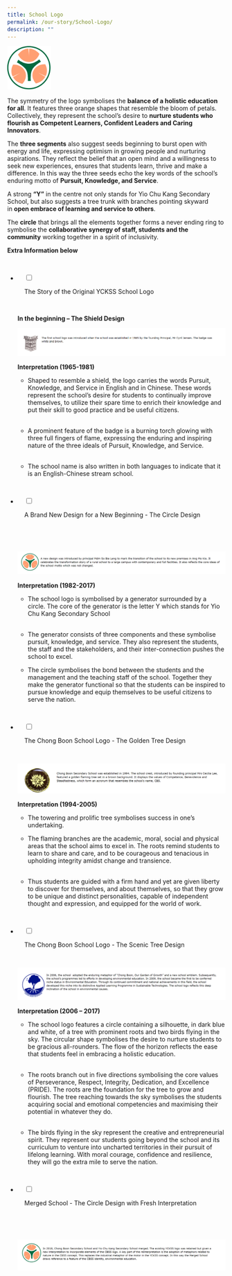 ```yaml
---
title: School Logo
permalink: /our-story/School-Logo/
description: ""
---
```

<img style="width:20%;height:50%" src="/images/Our%20Story/School%20Logo/School%20Logo/S1.png">

  

The symmetry of the logo symbolises the **balance of a holistic education for all**. It features three orange shapes that resemble the bloom of petals. Collectively, they represent the school’s desire to **nurture students who flourish as Competent Learners, Confident Leaders and Caring Innovators**.  
  
The **three segments** also suggest seeds beginning to burst open with energy and life, expressing optimism in growing people and nurturing aspirations. They reflect the belief that an open mind and a willingness to seek new experiences, ensures that students learn, thrive and make a difference. In this way the three seeds echo the key words of the school’s enduring motto of **Pursuit, Knowledge, and Service**.  
  
A strong **“Y”** in the centre not only stands for Yio Chu Kang Secondary School, but also suggests a tree trunk with branches pointing skyward in **open embrace of learning and service to others**.  
  
The **circle** that brings all the elements together forms a never ending ring to symbolise the **collaborative synergy of staff, students and the community** working together in a spirit of inclusivity.

**Extra Information below**

<ul class="jekyllcodex_accordion">

  <li>

    <input type="checkbox" id="accordion1">

    <label for="accordion1">The Story of the Original YCKSS School Logo</label>

    <div>

<p> <b>In the beginning – The Shield Design</b>
	
<img style="width:100%;height:50%" src="/images/Our%20Story/School%20Logo/The%20Story%20Original%20YCKSS%20Sch/S1.png"><br>
			
<b>Interpretation (1965-1981)</b><br>  
  

*   Shaped to resemble a shield, the logo carries the words Pursuit, Knowledge, and Service in English and in Chinese. These words represent the school’s desire for students to continually improve themselves, to utilize their spare time to enrich their knowledge and put their skill to good practice and be useful citizens.<br>   
    
*   A prominent feature of the badge is a burning torch glowing with three full fingers of flame, expressing the enduring and inspiring nature of the three ideals of Pursuit, Knowledge, and Service.<br>   
    
*   The school name is also written in both languages to indicate that it is an English-Chinese stream school.<br></p>

    </div>

</li>
	<li>

    <input type="checkbox" id="accordion2">

    <label for="accordion2">A Brand New Design for a New Beginning - The Circle Design</label>

    <div>

      <p> <img style="width:100%;height:50%" src="/images/Our%20Story/School%20Logo/A%20Brand%20New%20Design%20for%20a%20New%20B/S1.png"><br>
			
<b>Interpretation (1982-2017)</b><br>  
  

*   The school logo is symbolised by a generator surrounded by a circle. The core of the generator is the letter Y which stands for Yio Chu Kang Secondary School <br>   
    
*   The generator consists of three components and these symbolise pursuit, knowledge, and service. They also represent the students, the staff and the stakeholders, and their inter-connection pushes the school to excel.<br>  
    
*   The circle symbolises the bond between the students and the management and the teaching staff of the school. Together they make the generator functional so that the students can be inspired to pursue knowledge and equip themselves to be useful citizens to serve the nation.<br></p>

    </div>

</li>
	
<li>

    <input type="checkbox" id="accordion3">

    <label for="accordion3">The Chong Boon School Logo - The Golden Tree Design</label>

    <div>

<p> 
<img style="width:100%;height:50%" src="/images/Our%20Story/School%20Logo/The%20CBSL%20%20%20The%20Golden%20Tree/S1.png"><br>
				
<b>Interpretation (1994-2005)</b><br>  
  

*   The towering and prolific tree symbolises success in one’s undertaking.<br>  
    
*   The flaming branches are the academic, moral, social and physical areas that the school aims to excel in. The roots remind students to learn to share and care, and to be courageous and tenacious in upholding integrity amidst change and transience.<br>   
    
*   Thus students are guided with a firm hand and yet are given liberty to discover for themselves, and about themselves, so that they grow to be unique and distinct personalities, capable of independent thought and expression, and equipped for the world of work.<br></p>

    </div>

</li>
	
<li>

    <input type="checkbox" id="accordion4">

    <label for="accordion4">The Chong Boon School Logo - The Scenic Tree Design</label>

    <div>

<p> 
<img style="width:100%;height:50%" src="/images/Our%20Story/School%20Logo/The%20CBSL%20%20%20The%20Scenic%20Tree/S1.png"><br>
			
<b>Interpretation (2006 – 2017)</b><br>  
  

*   The school logo features a circle containing a silhouette, in dark blue and white, of a tree with prominent roots and two birds flying in the sky. The circular shape symbolises the desire to nurture students to be gracious all-rounders. The flow of the horizon reflects the ease that students feel in embracing a holistic education.<br>   
    
*   The roots branch out in five directions symbolising the core values of Perseverance, Respect, Integrity, Dedication, and Excellence (PRIDE). The roots are the foundation for the tree to grow and flourish. The tree reaching towards the sky symbolises the students acquiring social and emotional competencies and maximising their potential in whatever they do.<br>   
    
*   The birds flying in the sky represent the creative and entrepreneurial spirit. They represent our students going beyond the school and its curriculum to venture into uncharted territories in their pursuit of lifelong learning. With moral courage, confidence and resilience, they will go the extra mile to serve the nation.<br></p>

  </div>

</li>
	
<li>

    <input type="checkbox" id="accordion5">

    <label for="accordion5">Merged School - The Circle Design with Fresh Interpretation</label>

    <div>

      	<p> <img style="width:100%;height:50%" src="/images/Our%20Story/School%20Logo/Merged%20Sch%20The%20Circle%20Design/S1.png"> </p>

    </div>

</li>
	
	
</ul>